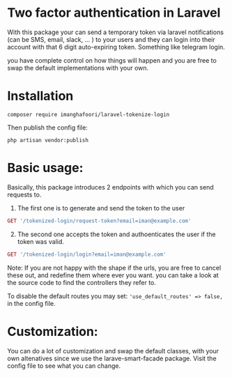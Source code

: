 

# Two factor authentication in Laravel

With this package your can send a temporary token via laravel notifications (can be SMS, email, slack, ... ) to your users and they can login into their account with that 6 digit auto-expiring token.
Something like telegram login.

you have complete control on how things will happen and you are free to swap the default implementations with your own.

# Installation
```
composer require imanghafoori/laravel-tokenize-login
```
Then publish the config file:

```
php artisan vendor:publish
```



# Basic usage:
Basically, this package introduces 2 endpoints with which you can send requests to.

1. The first one is to generate and send the token to the user
```php
GET '/tokenized-login/request-token?email=iman@example.com'
```

2. The second one accepts the token and authoenticates the user if the token was valid.
```php
GET '/tokenized-login/login?email=iman@example.com'
```

Note: If you are not happy with the shape if the urls, you are free to cancel these out, and redefine them where ever you want.
you can take a look at the source code to find the controllers they refer to.

To disable the default routes you may set: ```'use_default_routes' => false,``` in the config file.

# Customization:
You can do a lot of customization and swap the default classes, with your own altenatives since we use the larave-smart-facade package.
Visit the config file to see what you can change.
